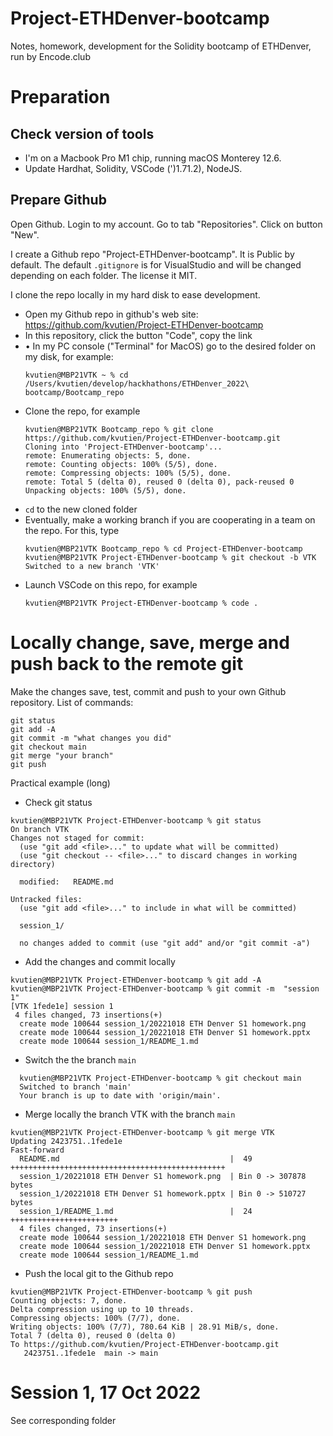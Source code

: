 # Project-ETHDenver-bootcamp
Notes, homework, development for the Solidity bootcamp of ETHDenver, run by Encode.club

# Preparation
## Check version of tools
* I'm on a Macbook Pro M1 chip, running macOS Monterey 12.6.
* Update Hardhat, Solidity, VSCode (')1.71.2), NodeJS.
## Prepare Github
Open Github. Login to my account. Go to tab "Repositories". Click on button "New".

I create a Github repo "Project-ETHDenver-bootcamp". It is Public by default. The default `.gitignore` is for VisualStudio and will be changed depending on each folder. The license it MIT. 

I clone the repo locally in my hard disk to ease development.
* Open my Github repo in github's web site: https://github.com/kvutien/Project-ETHDenver-bootcamp
* In this repository, click the button "Code", copy the link
* •	In my PC console ("Terminal" for MacOS) go to the desired folder on my disk, for example:
  ```
  kvutien@MBP21VTK ~ % cd /Users/kvutien/develop/hackhathons/ETHDenver_2022\ bootcamp/Bootcamp_repo
  ```
* Clone the repo, for example
  ```
  kvutien@MBP21VTK Bootcamp_repo % git clone https://github.com/kvutien/Project-ETHDenver-bootcamp.git
  Cloning into 'Project-ETHDenver-bootcamp'...
  remote: Enumerating objects: 5, done.
  remote: Counting objects: 100% (5/5), done.
  remote: Compressing objects: 100% (5/5), done.
  remote: Total 5 (delta 0), reused 0 (delta 0), pack-reused 0
  Unpacking objects: 100% (5/5), done.
  ```
* `cd` to the new cloned folder
* Eventually, make a working branch if you are cooperating in a team on the repo. For this, type
  ```
  kvutien@MBP21VTK Bootcamp_repo % cd Project-ETHDenver-bootcamp
  kvutien@MBP21VTK Project-ETHDenver-bootcamp % git checkout -b VTK
  Switched to a new branch 'VTK'

  ```
* Launch VSCode on this repo, for example
  ```
  kvutien@MBP21VTK Project-ETHDenver-bootcamp % code .
  ```
# Locally change, save, merge and push back to the remote git
Make the changes save, test, commit and push to your own Github repository. List of commands:
  ```
  git status
  git add -A
  git commit -m "what changes you did"
  git checkout main
  git merge "your branch"
  git push
  ```
  Practical example (long)
  
*  Check git status
  ```
  kvutien@MBP21VTK Project-ETHDenver-bootcamp % git status
  On branch VTK
  Changes not staged for commit:
    (use "git add <file>..." to update what will be committed)
    (use "git checkout -- <file>..." to discard changes in working directory)
    
	modified:   README.md

  Untracked files:
    (use "git add <file>..." to include in what will be committed)
    
    session_1/
    
    no changes added to commit (use "git add" and/or "git commit -a")
  ```
*  Add the changes and commit locally

  ```
  kvutien@MBP21VTK Project-ETHDenver-bootcamp % git add -A
  kvutien@MBP21VTK Project-ETHDenver-bootcamp % git commit -m  "session 1"
  [VTK 1fede1e] session 1
   4 files changed, 73 insertions(+)
    create mode 100644 session_1/20221018 ETH Denver S1 homework.png
    create mode 100644 session_1/20221018 ETH Denver S1 homework.pptx
    create mode 100644 session_1/README_1.md
  ```
*  Switch the the branch `main`

  ```
    kvutien@MBP21VTK Project-ETHDenver-bootcamp % git checkout main
    Switched to branch 'main'
    Your branch is up to date with 'origin/main'.
  ```
*  Merge locally the branch VTK with the branch `main`

  ```
  kvutien@MBP21VTK Project-ETHDenver-bootcamp % git merge VTK
  Updating 2423751..1fede1e
  Fast-forward
    README.md                                      |  49 ++++++++++++++++++++++++++++++++++++++++++++++++
    session_1/20221018 ETH Denver S1 homework.png  | Bin 0 -> 307878 bytes
    session_1/20221018 ETH Denver S1 homework.pptx | Bin 0 -> 510727 bytes
    session_1/README_1.md                          |  24 ++++++++++++++++++++++++
    4 files changed, 73 insertions(+)
    create mode 100644 session_1/20221018 ETH Denver S1 homework.png
    create mode 100644 session_1/20221018 ETH Denver S1 homework.pptx
    create mode 100644 session_1/README_1.md
  ```
*  Push the local git to the Github repo
  ```
  kvutien@MBP21VTK Project-ETHDenver-bootcamp % git push 
  Counting objects: 7, done.
  Delta compression using up to 10 threads.
  Compressing objects: 100% (7/7), done.
  Writing objects: 100% (7/7), 780.64 KiB | 28.91 MiB/s, done.
  Total 7 (delta 0), reused 0 (delta 0)
  To https://github.com/kvutien/Project-ETHDenver-bootcamp.git
     2423751..1fede1e  main -> main
  ```

# Session 1, 17 Oct 2022
See corresponding folder
